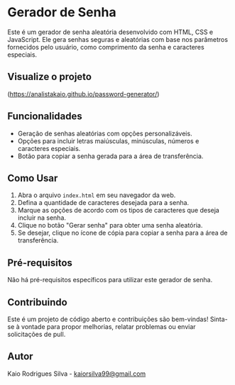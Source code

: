 # Gerador de Senha

Este é um gerador de senha aleatória desenvolvido com HTML, CSS e JavaScript. Ele gera senhas seguras e aleatórias com base nos parâmetros fornecidos pelo usuário, como comprimento da senha e caracteres especiais.

## Visualize o projeto
(https://analistakaio.github.io/password-generator/)

## Funcionalidades

- Geração de senhas aleatórias com opções personalizáveis.
- Opções para incluir letras maiúsculas, minúsculas, números e caracteres especiais.
- Botão para copiar a senha gerada para a área de transferência.

## Como Usar

1. Abra o arquivo `index.html` em seu navegador da web.
2. Defina a quantidade de caracteres desejada para a senha.
3. Marque as opções de acordo com os tipos de caracteres que deseja incluir na senha.
4. Clique no botão "Gerar senha" para obter uma senha aleatória.
5. Se desejar, clique no ícone de cópia para copiar a senha para a área de transferência.


## Pré-requisitos

Não há pré-requisitos específicos para utilizar este gerador de senha.

## Contribuindo

Este é um projeto de código aberto e contribuições são bem-vindas! Sinta-se à vontade para propor melhorias, relatar problemas ou enviar solicitações de pull.

## Autor

Kaio Rodrigues Silva - kaiorsilva99@gmail.com
